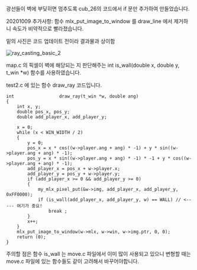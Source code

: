광선들이 벽에 부딪히면 멈추도록 cub_26의 코드에서 if 문만 추가하여 만들었습니다.

20201009 추가사항: 함수 mlx_put_image_to_window 를 draw_line 에서 제거하니 속도가 비약적으로 빨라졌습니다.

밑의 사진은 코드 업데이트 전이라 결과물과 상이함

![ray_casting_basic_2](https://user-images.githubusercontent.com/59194905/94107582-c56ce480-fe78-11ea-9c51-ab056503aed7.gif)

map.c 의 픽셀이 벽에 해당되는 지 판단해주는 int is_wall(double x, double y, t_win *w) 함수를 사용하였습니다.

test2.c 에 있는 함수 draw_ray 코드입니다.
```
int					draw_ray(t_win *w, double ang)
{
	int x, y;
	double pos_x, pos_y;
	double add_player_x, add_player_y;

	x = 0;
	while (x < WIN_WIDTH / 2)
	{
		y = 0;
		pos_x = x * cos((w->player.ang + ang) * -1) + y * sin((w->player.ang + ang) * -1);
		pos_y = x * sin((w->player.ang + ang) * -1) * -1 + y * cos((w->player.ang + ang) * -1);
		add_player_x = pos_x + w->player.x;
		add_player_y = pos_y + w->player.y;
		if (add_player_x >= 0 && add_player_y >= 0)
		{
			my_mlx_pixel_put(&w->img, add_player_x, add_player_y, 0xFF0000);
			if (is_wall(add_player_x, add_player_y, w) == WALL) // <----- 여기가 중요!
				break ;
		}
		x++;
	}
	mlx_put_image_to_window(w->mlx, w->win, w->img.ptr, 0, 0);
	return (0);
}
```

주의할 점은 함수 is_wall 는 move.c 파일에서 이미 많이 사용되고 있으니 변형할 때는 move.c 파일에 있는 함수들도 같이 고려해서 바꾸어야합니다.